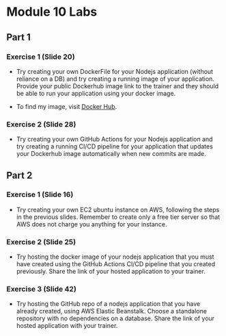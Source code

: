 # Module 10 Labs

## Part 1

### Exercise 1 (Slide 20)

- Try creating your own DockerFile for your Nodejs application (without reliance on a DB) and try creating a running image of your application. Provide your public Dockerhub image link to the trainer and they should be able to run your application using your docker image.

- To find my image, visit [Docker Hub](https://hub.docker.com/r/dtr6210/mod10e4).

### Exercise 2 (Slide 28)

- Try creating your own GitHub Actions for your Nodejs application and try creating a running CI/CD pipeline for your application that updates your Dockerhub image automatically when new commits are made.

## Part 2

### Exercise 1 (Slide 16)

- Try creating your own EC2 ubuntu instance on AWS, following the steps in the previous slides. Remember to create only a free tier server so that AWS does not charge you anything for your instance.

### Exercise 2 (Slide 25)

- Try hosting the docker image of your nodejs application that you must have created using the GitHub Actions CI/CD pipeline that you created previously. Share the link of your hosted application to your trainer.

### Exercise 3 (Slide 42)
- Try hosting the GitHub repo of a nodejs application that you have already created, using AWS Elastic Beanstalk. Choose a standalone repository with no dependencies on a database. Share the link of your hosted application with your trainer.
